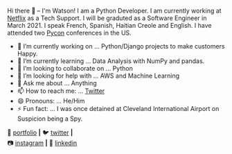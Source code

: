 Hi there 👋 – I'm Watson!
I am a Python Developer. I am currently working at [Netflix](https://www.netflix.com/) as a Tech Support. I will be graduted as a Software Engineer in March 2021.
I speak French, Spanish, Haitian Creole and English. I have attended two [Pycon](https://us.pycon.org/2020/) conferences in the US.

- 🔭 I’m currently working on ... Python/Django projects to make customers Happy.
- 🌱 I’m currently learning ... Data Analysis with NumPy and pandas.
- 👯 I’m looking to collaborate on ... Python
- 🤔 I’m looking for help with ... AWS and Machine Learning
- 💬 Ask me about ... Anything
- 📫 How to reach me: ... [Twitter](https://twitter.com/WMarcelain)
- 😄 Pronouns: ... He/Him
- ⚡ Fun fact: ... I was once detained at Cleveland International Airport on Suspicion being a Spy. 

🏡 [portfolio][portfolio] **|** 
🐦 [twitter][twitter] **|**  
📷 [instagram][instagram] **|** 
👔 [linkedin][linkedin]


[portfolio]: https://fervent-hugle-430eb3.netlify.app/
[twitter]: https://twitter.com/WMarcelain
[instagram]: https://instagram.com/watsongm
[linkedin]: https://www.linkedin.com/in/watson-marcelain-0a13a3ba/


